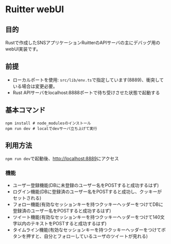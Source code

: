 # Ruitter webUI
## 目的
Rustで作成したSNSアプリケーションRuitterのAPIサーバの主にデバッグ用のwebUI実装です。

## 前提
- ローカルポートを使用: `src/lib/env.ts`で指定しています(8889)、衝突している場合は変更必要。
- Rust APIサーバをlocalhost:8888ポートで待ち受けさせた状態で起動する

## 基本コマンド
```shell
npm install # node_modulesのインストール
npm run dev # localでdevサーバ立ち上げて実行
```

## 利用方法
`npm run dev`で起動後、[http://localhost:8889](http://localhost:8889)にアクセス

### 機能
- ユーザー登録機能(DBに未登録のユーザー名をPOSTすると成功するはず)
- ログイン機能(DBに登録済のユーザー名をPOSTすると成功し、クッキーがセットされる)
- フォロー機能(有効なセッションキーを持つクッキーヘッダーをつけてDBに登録済のユーザー名をPOSTすると成功するはず)
- ツイート機能(有効なセッションキーを持つクッキーヘッダーをつけて140文字以内のテキストをPOSTすると成功するはず)
- タイムライン機能(有効なセッションキーを持つクッキーヘッダーをつけてボタンを押すと、自分とフォローしているユーザのツイートが見れる)